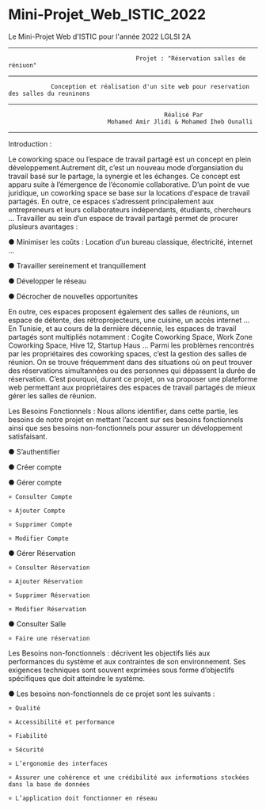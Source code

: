 # Mini-Projet_Web_ISTIC_2022

Le Mini-Projet Web d'ISTIC pour l'année 2022 LGLSI 2A

---

                                        Projet : "Réservation salles de réniuon"

---

                Conception et réalisation d'un site web pour reservation des salles du reuninons

---

                                                Réalisé Par
                                Mohamed Amir Jlidi & Mohamed Iheb Ounalli

---

Introduction :

Le coworking space ou l’espace de travail partagé est un concept en plein développement.Autrement dit, c’est un nouveau mode d’organsiation du travail basé sur le partage, la synergie et les échanges. Ce concept est apparu suite à l’émergence de l’économie collaborative. D’un point de vue juridique, un coworking space se base sur la locations d'espace de travail partagés. En outre, ce espaces s’adressent principalement aux entrepreneurs et leurs collaborateurs indépendants, étudiants, chercheurs …
Travailler au sein d’un espace de travail partagé permet de procurer plusieurs avantages :

● Minimiser les coûts : Location d’un bureau classique, électricité, internet …

● Travailler sereinement et tranquillement

● Développer le réseau

● Décrocher de nouvelles opportunites

En outre, ces espaces proposent également des salles de réunions, un espace de détente, des rétroprojecteurs, une cuisine, un accès internet …
En Tunisie, et au cours de la dernière décennie, les espaces de travail partagés sont multipliés notamment : Cogite Coworking Space, Work Zone Coworking Space, Hive 12, Startup Haus … Parmi les problèmes rencontrés par les propriétaires des coworking spaces, c’est la gestion des salles de réunion. On se trouve fréquemment dans des situations où on peut trouver des réservations simultannées ou des personnes qui dépassent la durée de réservation. C’est pourquoi, durant ce projet, on va proposer une plateforme web permettant aux propriétaires des espaces de travail partagés de mieux gérer les salles de réunion.

Les Besoins Fonctionnels :
Nous allons identifier, dans cette partie, les besoins de notre projet en mettant l’accent sur ses besoins fonctionnels ainsi que ses besoins non-fonctionnels pour assurer un développement satisfaisant.

● S’authentifier

● Créer compte

● Gérer compte

    ¤ Consulter Compte

    ¤ Ajouter Compte

    ¤ Supprimer Compte

    ¤ Modifier Compte

● Gérer Réservation

    ¤ Consulter Réservation

    ¤ Ajouter Réservation

    ¤ Supprimer Réservation

    ¤ Modifier Réservation

● Consulter Salle

    ¤ Faire une réservation

Les Besoins non-fonctionnels :
décrivent les objectifs liés aux performances du système et aux contraintes de son environnement. Ses exigences techniques sont souvent exprimées sous forme d’objectifs spécifiques que doit atteindre le système.

● Les besoins non-fonctionnels de ce projet sont les suivants :

    ¤ Qualité

    ¤ Accessibilité et performance

    ¤ Fiabilité

    ¤ Sécurité

    ¤ L’ergonomie des interfaces

    ¤ Assurer une cohérence et une crédibilité aux informations stockées dans la base de données

    ¤ L’application doit fonctionner en réseau
